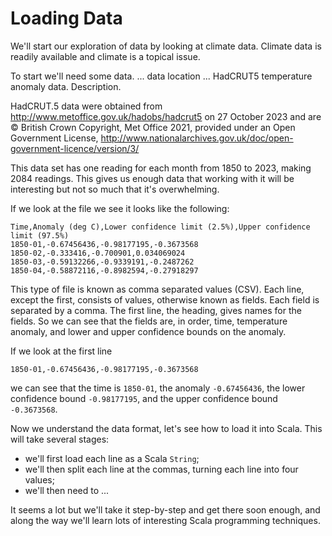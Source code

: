 # Loading Data

We'll start our exploration of data by looking at climate data. Climate data is readily available and climate is a topical issue. 

To start we'll need some data.  ... data location ... HadCRUT5 temperature anomaly data.
Description.

HadCRUT.5 data were obtained from http://www.metoffice.gov.uk/hadobs/hadcrut5 on 27 October 2023 and are © British Crown Copyright, Met Office 2021, provided under an Open Government License, http://www.nationalarchives.gov.uk/doc/open-government-licence/version/3/

This data set has one reading for each month from 1850 to 2023, making 2084 readings. This gives us enough data that working with it will be interesting but not so much that it's overwhelming.

If we look at the file we see it looks like the following:

``` csv
Time,Anomaly (deg C),Lower confidence limit (2.5%),Upper confidence limit (97.5%)
1850-01,-0.67456436,-0.98177195,-0.3673568
1850-02,-0.333416,-0.700901,0.034069024
1850-03,-0.59132266,-0.9339191,-0.2487262
1850-04,-0.58872116,-0.8982594,-0.27918297
```

This type of file is known as comma separated values (CSV). 
Each line, except the first, consists of values, otherwise known as fields.
Each field is separated by a comma.
The first line, the heading, gives names for the fields.
So we can see that the fields are, in order, time, temperature anomaly, and lower and upper confidence bounds on the anomaly.

If we look at the first line

``` csv
1850-01,-0.67456436,-0.98177195,-0.3673568
```

we can see that the time is `1850-01`, the anomaly `-0.67456436`, the lower confidence bound `-0.98177195`, and the upper confidence bound `-0.3673568`.

Now we understand the data format, let's see how to load it into Scala.
This will take several stages:

- we'll first load each line as a Scala `String`;
- we'll then split each line at the commas, turning each line into four values;
- we'll then need to ...

It seems a lot but we'll take it step-by-step and get there soon enough, and along the way we'll learn lots of interesting Scala programming techniques.
